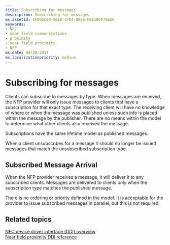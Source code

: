 ```yaml
---
title: Subscribing for messages
description: Subscribing for messages
ms.assetid: CF0D5CE0-A0E0-47D4-88E6-FBE186F78626
keywords:
- NFC
- near field communications
- proximity
- near field proximity
- NFP
ms.date: 04/20/2017
ms.localizationpriority: medium
---
```


# Subscribing for messages


Clients can subscribe to messages by type. When messages are received, the NFP provider will only issue messages to clients that have a subscription for that exact type. The receiving client will have no knowledge of where or when the message was published unless such info is placed within the message by the publisher. There are no means within the model to determine what other clients also received the message.

Subscriptions have the same lifetime model as published messages.

When a client unsubscribes for a message it should no longer be issued messages that match the unsubscribed subscription type.

## Subscribed Message Arrival


When the NFP provider receives a message, it will deliver it to any subscribed clients. Messages are delivered to clients only when the subscription type matches the published message.

There is no ordering or priority defined in the model. It is acceptable for the provider to issue subscribed messages in parallel, but this is not required.

 

 
## Related topics
[NFC device driver interface (DDI) overview](https://msdn.microsoft.com/library/windows/hardware/mt715815)  
[Near field proximity DDI reference](https://msdn.microsoft.com/library/windows/hardware/jj866056)  


